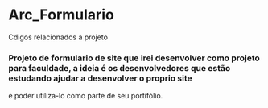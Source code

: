 # Arc_Formulario
Cdigos relacionados a projeto 
### Projeto de formulario de site que irei desenvolver como projeto para faculdade, a ideia é os desenvolvedores que estão estudando ajudar a desenvolver o proprio site
e poder utiliza-lo como parte de seu portifólio.

